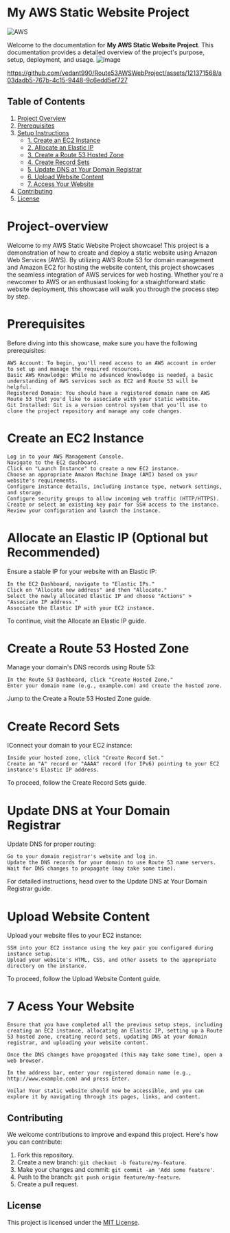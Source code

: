 # My AWS Static Website Project

![AWS](https://img.shields.io/badge/AWS-%23FF9900.svg?style=for-the-badge&logo=amazon-aws&logoColor=white)

Welcome to the documentation for **My AWS Static Website Project**. This documentation provides a detailed overview of the project's purpose, setup, deployment, and usage.
![image](https://github.com/vedant990/Route53AWSWebProject/assets/121371568/45ff2dcc-49e2-47f8-8845-f6e40311df82)


https://github.com/vedant990/Route53AWSWebProject/assets/121371568/a03dadb5-767b-4c15-9448-9c6edd5ef727


## Table of Contents
1. [Project Overview](#project-overview)
2. [Prerequisites](#prerequisites)
3. [Setup Instructions](#setup-instructions)
    - [1. Create an EC2 Instance](#1-create-an-ec2-instance)
    - [2. Allocate an Elastic IP](#2-allocate-an-elastic-ip-optional-but-recommended)
    - [3. Create a Route 53 Hosted Zone](#3-create-a-route-53-hosted-zone)
    - [4. Create Record Sets](#4-create-record-sets)
    - [5. Update DNS at Your Domain Registrar](#5-update-dns-at-your-domain-registrar)
    - [6. Upload Website Content](#6-upload-website-content)
    - [7. Access Your Website](#7-access-your-website)
4. [Contributing](#contributing)
5. [License](#license)

# Project-overview

Welcome to my AWS Static Website Project showcase! This project is a demonstration of how to create and deploy a static website using Amazon Web Services (AWS). By utilizing AWS Route 53 for domain management and Amazon EC2 for hosting the website content, this project showcases the seamless integration of AWS services for web hosting. Whether you're a newcomer to AWS or an enthusiast looking for a straightforward static website deployment, this showcase will walk you through the process step by step.

# Prerequisites

Before diving into this showcase, make sure you have the following prerequisites:

    AWS Account: To begin, you'll need access to an AWS account in order to set up and manage the required resources.
    Basic AWS Knowledge: While no advanced knowledge is needed, a basic understanding of AWS services such as EC2 and Route 53 will be helpful.
    Registered Domain: You should have a registered domain name on AWS Route 53 that you'd like to associate with your static website.
    Git Installed: Git is a version control system that you'll use to clone the project repository and manage any code changes.

# Create an EC2 Instance

    Log in to your AWS Management Console.
    Navigate to the EC2 dashboard.
    Click on "Launch Instance" to create a new EC2 instance.
    Choose an appropriate Amazon Machine Image (AMI) based on your website's requirements.
    Configure instance details, including instance type, network settings, and storage.
    Configure security groups to allow incoming web traffic (HTTP/HTTPS).
    Create or select an existing key pair for SSH access to the instance.
    Review your configuration and launch the instance.

# Allocate an Elastic IP (Optional but Recommended)

Ensure a stable IP for your website with an Elastic IP:

    In the EC2 Dashboard, navigate to "Elastic IPs."
    Click on "Allocate new address" and then "Allocate."
    Select the newly allocated Elastic IP and choose "Actions" > "Associate IP address."
    Associate the Elastic IP with your EC2 instance.

To continue, visit the Allocate an Elastic IP guide.
# Create a Route 53 Hosted Zone

Manage your domain's DNS records using Route 53:

    In the Route 53 Dashboard, click "Create Hosted Zone."
    Enter your domain name (e.g., example.com) and create the hosted zone.

Jump to the Create a Route 53 Hosted Zone guide.
# Create Record Sets

IConnect your domain to your EC2 instance:

    Inside your hosted zone, click "Create Record Set."
    Create an "A" record or "AAAA" record (for IPv6) pointing to your EC2 instance's Elastic IP address.
To proceed, follow the Create Record Sets guide.
# Update DNS at Your Domain Registrar

Update DNS for proper routing:

    Go to your domain registrar's website and log in.
    Update the DNS records for your domain to use Route 53 name servers.
    Wait for DNS changes to propagate (may take some time).

For detailed instructions, head over to the Update DNS at Your Domain Registrar guide.
# Upload Website Content

Upload your website files to your EC2 instance:

    SSH into your EC2 instance using the key pair you configured during instance setup.
    Upload your website's HTML, CSS, and other assets to the appropriate directory on the instance.

To proceed, follow the Upload Website Content guide.
# 7 Acess Your Website

    Ensure that you have completed all the previous setup steps, including creating an EC2 instance, allocating an Elastic IP, setting up a Route 53 hosted zone, creating record sets, updating DNS at your domain registrar, and uploading your website content.

    Once the DNS changes have propagated (this may take some time), open a web browser.

    In the address bar, enter your registered domain name (e.g., http://www.example.com) and press Enter.

    Voila! Your static website should now be accessible, and you can explore it by navigating through its pages, links, and content.

## Contributing

We welcome contributions to improve and expand this project. Here's how you can contribute:

1. Fork this repository.
2. Create a new branch: `git checkout -b feature/my-feature`.
3. Make your changes and commit: `git commit -am 'Add some feature'`.
4. Push to the branch: `git push origin feature/my-feature`.
5. Create a pull request.

## License

This project is licensed under the [MIT License](LICENSE).
